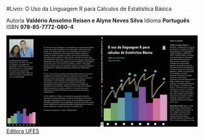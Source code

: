 

#Livro: O Uso da Linguagem R para Cálculos de Estatística Básica 

Autoria
**Valdério Anselmo Reisen e Alyne Neves Silva**
Idioma
**Português**
ISBN
**978-85-7772-080-4**

![Capa do Livro](capa.jpg  "Capa do Livro")
[Editora UFES](http://edufes.ufes.br/items/show/219) 
